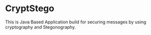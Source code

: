 # CryptStego
This is Java Based Application build for securing messages by using cryptography and Stegonography.
